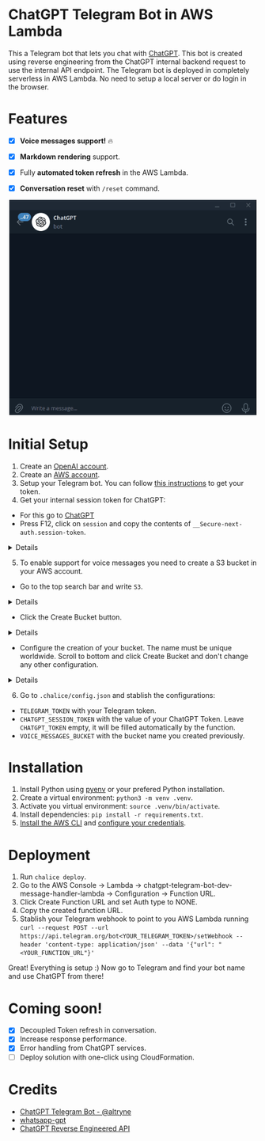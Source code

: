 # ChatGPT Telegram Bot in AWS Lambda

This a Telegram bot that lets you chat with [ChatGPT](https://openai.com/blog/chatgpt/). This bot is created using reverse engineering from the ChatGPT internal backend request to use the internal API endpoint. The Telegram bot is deployed in completely serverless in AWS Lambda. No need to setup a local server or do login in the browser.

# Features

- [X] __Voice messages support!__ :fire:
- [X] __Markdown rendering__ support.
- [X] Fully __automated token refresh__ in the AWS Lambda.
- [X] __Conversation reset__ with `/reset` command.


<p align="center">
    <img src="./img/chatgpt_animation_fast.gif" width="500"/>
</p>

# Initial Setup

1. Create an [OpenAI account](https://openai.com/api/).
2. Create an [AWS account](https://aws.amazon.com/es/).
3. Setup your Telegram bot. You can follow [this instructions](https://core.telegram.org/bots/tutorial#obtain-your-bot-token) to get your token.
4. Get your internal session token for ChatGPT:
- For this go to [ChatGPT](https://chat.openai.com/chat)
- Press F12, click on `session` and copy the contents of `__Secure-next-auth.session-token`.

<details>
[<img src="./img/session_token.png" width="500"/>](/img/session_token.png)
</details>

5. To enable support for voice messages you need to create a S3 bucket in your AWS account.
- Go to the top search bar and write `S3`.

<details>
[<img src="./img/s3_browser.png" width="500"/>](/img/s3_browser.png)
</details>

- Click the Create Bucket button.

<details>
[<img src="./img/create_bucket_button.png" width="500"/>](/img/create_bucket_button.png)
</details>

- Configure the creation of your bucket. The name must be unique worldwide. Scroll to bottom and click Create Bucket and don't change any other configuration.

<details>
[<img src="./img/create_bucket_config.png" width="500"/>](/img/create_bucket_config.png)
</details>

6. Go to `.chalice/config.json` and stablish the configurations:
- `TELEGRAM_TOKEN` with your Telegram token. 
- `CHATGPT_SESSION_TOKEN` with the value of your ChatGPT Token. Leave `CHATGPT_TOKEN` empty, it will be filled automatically by the function.
- `VOICE_MESSAGES_BUCKET` with the bucket name you created previously.

# Installation

1. Install Python using [pyenv](https://github.com/pyenv/pyenv-installer) or your prefered Python installation.
2. Create a virtual environment: `python3 -m venv .venv`.
3. Activate you virtual environment: `source .venv/bin/activate`.
3. Install dependencies: `pip install -r requirements.txt`.
4. [Install the AWS CLI](https://docs.aws.amazon.com/cli/latest/userguide/getting-started-install.html) and [configure your credentials](https://docs.aws.amazon.com/cli/latest/userguide/getting-started-quickstart.html).

# Deployment

1. Run `chalice deploy`.
2. Go to the AWS Console -> Lambda -> chatgpt-telegram-bot-dev-message-handler-lambda -> Configuration -> Function URL.
3. Click Create Function URL and set Auth type to NONE.
4. Copy the created function URL.
5. Stablish your Telegram webhook to point to you AWS Lambda running `curl --request POST --url https://api.telegram.org/bot<YOUR_TELEGRAM_TOKEN>/setWebhook --header 'content-type: application/json' --data '{"url": "<YOUR_FUNCTION_URL"}'`

Great! Everything is setup :) Now go to Telegram and find your bot name and use ChatGPT from there!

# Coming soon!

- [X] Decoupled Token refresh in conversation.
- [X] Increase response performance.
- [X] Error handling from ChatGPT services.
- [ ] Deploy solution with one-click using CloudFormation.

# Credits

-  [ChatGPT Telegram Bot - @altryne
](https://github.com/altryne/chatGPT-telegram-bot)
- [whatsapp-gpt](https://github.com/danielgross/whatsapp-gpt)
- [ChatGPT Reverse Engineered API](https://github.com/acheong08/ChatGPT)
